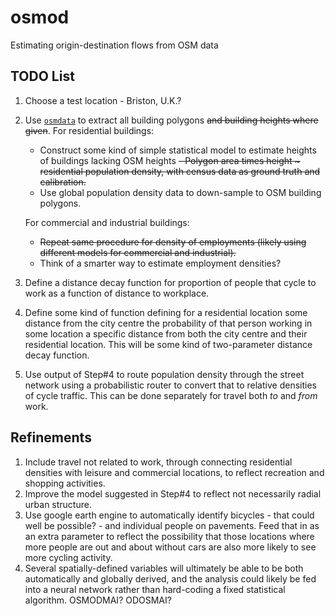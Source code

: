 # osmod

Estimating origin-destination flows from OSM data

## TODO List

1. Choose a test location - Briston, U.K.?
2. Use [`osmdata`](https://github.com/osmdatar/osmdata) to extract all building
   polygons ~~and building heights where given~~. For residential buildings:
   - Construct some kind of simple statistical model to estimate heights of
   buildings lacking OSM heights
   ~~- Polygon area times height ~ residential population density, with census
   data as ground truth and calibration.~~
   - Use global population density data to down-sample to OSM building polygons.

   For commercial and industrial buildings:
   - ~~Repeat same procedure for density of employments (likely using
           different models for commercial and industrial).~~
    - Think of a smarter way to estimate employment densities?
3. Define a distance decay function for proportion of people that cycle to work
   as a function of distance to workplace.
4. Define some kind of function defining for a residential location some
   distance from the city centre the probability of that person working in some
   location a specific distance from both the city centre and their residential
   location. This will be some kind of two-parameter distance decay function.
5. Use output of Step#4 to route population density through the street network
   using a probabilistic router to convert that to relative densities of cycle
   traffic. This can be done separately for travel both *to* and *from* work.

## Refinements

1. Include travel not related to work, through connecting residential densities
   with leisure and commercial locations, to reflect recreation and shopping
   activities.
2. Improve the model suggested in Step#4 to reflect not necessarily radial
   urban structure.
3. Use google earth engine to automatically identify bicycles - that could well
   be possible? - and individual people on pavements. Feed that in as an extra
   parameter to reflect the possibility that those locations where more people
   are out and about without cars are also more likely to see more cycling
   activity.
4. Several spatially-defined variables will ultimately be able to be both
   automatically and globally derived, and the analysis could likely be fed into
   a neural network rather than hard-coding a fixed statistical algorithm.
   OSMODMAI? ODOSMAI?

